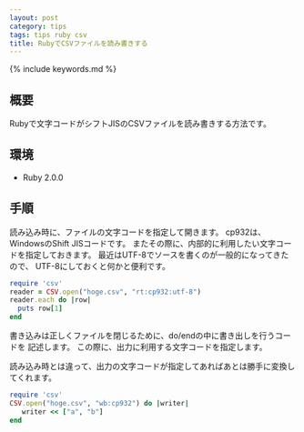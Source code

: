 ```yaml
---
layout: post
category: tips
tags: tips ruby csv
title: RubyでCSVファイルを読み書きする
---
```

{% include keywords.md %}

## 概要

Rubyで文字コードがシフトJISのCSVファイルを読み書きする方法です。

## 環境

- Ruby 2.0.0

## 手順

読み込み時に、ファイルの文字コードを指定して開きます。
cp932は、WindowsのShift JISコードです。
またその際に、内部的に利用したい文字コードを指定しておきます。
最近はUTF-8でソースを書くのが一般的になってきたので、
UTF-8にしておくと何かと便利です。

~~~ ruby
require 'csv'
reader = CSV.open("hoge.csv", "rt:cp932:utf-8")
reader.each do |row|
  puts row[1]
end
~~~

書き込みは正しくファイルを閉じるために、do/endの中に書き出しを行うコードを
記述します。
この際に、出力に利用する文字コードを指定します。

読み込み時とは違って、出力の文字コードが指定してあればあとは勝手に変換してくれます。

~~~ ruby
require 'csv'
CSV.open("hoge.csv", "wb:cp932") do |writer|
   writer << ["a", "b"]
end
~~~
